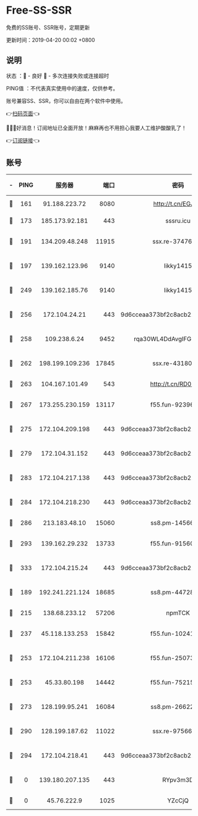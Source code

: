 # Free-SS-SSR

免费的SS账号、SSR账号，定期更新

更新时间：2019-04-20 00:02 +0800

## 说明

状态     ：🙂 - 良好 🙁 - 多次连接失败或连接超时

PING值   ：不代表真实使用中的速度，仅供参考。

账号兼容SS、SSR，你可以自由在两个软件中使用。

👉[扫码页面](https://liesauer.github.io/Free-SS-SSR/)👈

🎉🎉🎉好消息！订阅地址已全面开放！麻麻再也不用担心我要人工维护酸酸乳了！

👉[订阅链接](https://www.liesauer.net/yogurt/subscribe?ACCESS_TOKEN=DAYxR3mMaZAsaqUb)👈

## 账号

|-|PING|服务器|端口|密码|加密方式|区域|
|:----:|:----:|:-----:|-----:|:----:|:----:|:----:|
|🙂|161|91.188.223.72|8080|http://t.cn/EGJIyrl|rc4-md5|RU|
|🙂|173|185.173.92.181|443|sssru.icu|rc4-md5|RU|
|🙂|191|134.209.48.248|11915|ssx.re-37476733|aes-256-cfb|US|
|🙂|197|139.162.123.96|9140|likky1415|aes-256-cfb|JP|
|🙂|249|139.162.185.76|9140|likky1415|aes-256-cfb|DE|
|🙂|256|172.104.24.21|443|9d6cceaa373bf2c8acb22e60b6a58be6|aes-256-cfb|US|
|🙂|258|109.238.6.24|9452|rqa30WL4DdAvgIFG6Fs3znzTa|aes-256-cfb|FR|
|🙂|262|198.199.109.236|17845|ssx.re-43180441|aes-256-cfb|US|
|🙂|263|104.167.101.49|543|http://t.cn/RD0D7sx|rc4-md5|CA|
|🙂|267|173.255.230.159|13117|f55.fun-92396656|aes-256-cfb|US|
|🙂|275|172.104.209.198|443|9d6cceaa373bf2c8acb22e60b6a58be6|aes-256-cfb|US|
|🙂|279|172.104.31.152|443|9d6cceaa373bf2c8acb22e60b6a58be6|aes-256-cfb|US|
|🙂|283|172.104.217.138|443|9d6cceaa373bf2c8acb22e60b6a58be6|aes-256-cfb|US|
|🙂|284|172.104.218.230|443|9d6cceaa373bf2c8acb22e60b6a58be6|aes-256-cfb|US|
|🙂|286|213.183.48.10|15060|ss8.pm-14566279|rc4-md5|RU|
|🙂|293|139.162.29.232|13733|f55.fun-91560266|aes-256-cfb|SG|
|🙂|333|172.104.215.24|443|9d6cceaa373bf2c8acb22e60b6a58be6|aes-256-cfb|US|
|🙂|189|192.241.221.124|18685|ss8.pm-44728015|aes-256-cfb|US|
|🙂|215|138.68.233.12|57206|npmTCK|rc4-md5|US|
|🙂|237|45.118.133.253|15842|f55.fun-10241110|aes-256-cfb|SG|
|🙂|253|172.104.211.238|16106|f55.fun-25073452|aes-256-cfb|US|
|🙂|253|45.33.80.198|14442|f55.fun-75215142|aes-256-cfb|US|
|🙂|273|128.199.95.241|16084|ss8.pm-26622330|aes-256-cfb|SG|
|🙂|290|128.199.187.62|11022|ssx.re-97566923|aes-256-cfb|SG|
|🙂|294|172.104.218.41|443|9d6cceaa373bf2c8acb22e60b6a58be6|aes-256-cfb|US|
|🙁|0|139.180.207.135|443|RYpv3m3D|aes-256-cfb|JP|
|🙁|0|45.76.222.9|1025|YZcCjQ|rc4-md5|JP|
